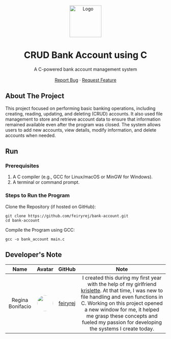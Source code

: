 <a id="readme-top"></a>

<!-- PROJECT LOGO -->
<br />
<div align="center"> 
  <a href="https://github.com/feiryrej/bank-account">
    <img src="https://github.com/user-attachments/assets/2897e38b-3bed-4f4c-a473-e8232ddd7014" alt="Logo" width="100" height="100">
  </a>

  <h1 align="center">CRUD Bank Account using C</h1> 
  <p align="center">
   A C-powered bank account management system
    <br />
    <br />
    <a href="https://github.com/feiryrej/bank-account/issues">Report Bug</a>
    ·
    <a href="https://github.com/feiryrej/bank-account/issues">Request Feature</a>
  </p>
</div>

<!-- ABOUT THE PROJECT -->
## About The Project
This project focused on performing basic banking operations, including creating, reading, updating, and deleting (CRUD) accounts. It also used file management to store and retrieve account data to ensure that information remained available even after the program was closed. The system allows users to add new accounts, view details, modify information, and delete accounts when needed. 

<!-- HOW TO RUN THE PROGRAM -->
##  Run
### Prerequisites
1. A C compiler (e.g., GCC for Linux/macOS or MinGW for Windows).
2. A terminal or command prompt.

### Steps to Run the Program
Clone the Repository (if hosted on GitHub):
```
git clone https://github.com/feiryrej/bank-account.git
cd bank-account
```
Compile the Program using GCC:
```
gcc -o bank_account main.c
```
## Developer's Note
  <table style="width: 100%; text-align: center;">
    <thead>
      <tr>
        <th>Name</th>
        <th>Avatar</th>
        <th>GitHub</th>
        <th>Note</th>
      </tr>
    </thead>
    <tbody>
      <tr>
        <td>Regina Bonifacio</td>
        <td><img src="https://avatars.githubusercontent.com/u/116869096?s=400&u=43146b191775802d9ab2f0f721b452ffc52c9efa&v=4" alt="" style="border-radius: 50%; width: 50px;"></td>
        <td><a href="https://github.com/feiryrej">feiryrej</a></td>
        <td>
           I created this during my first year with the help of my girlfriend <a href="https://github.com/krislette">krislette</a>. At that time, I was new to file handling and even functions in C. Working on this project opened a new window for me, it helped me grasp these concepts and fueled my passion for developing the systems I create today.
        </td>
      </tr>
      </tbody>
  </table>
</section>
